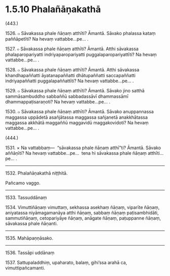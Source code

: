 # 1.5.10 Phalañāṇakathā

(443.)

1526\. ๐ Sāvakassa phale ñāṇaṃ atthīti? Āmantā. Sāvako phalassa kataṃ paññāpetīti? Na hevaṃ vattabbe…pe… .

1527\. ๐ Sāvakassa phale ñāṇaṃ atthīti? Āmantā. Atthi sāvakassa phalaparopariyatti indriyaparopariyatti puggalaparopariyattīti? Na hevaṃ vattabbe…pe… .

1528\. ๐ Sāvakassa phale ñāṇaṃ atthīti? Āmantā. Atthi sāvakassa khandhapaññatti āyatanapaññatti dhātupaññatti saccapaññatti indriyapaññatti puggalapaññattīti? Na hevaṃ vattabbe…pe… .

1529\. ๐ Sāvakassa phale ñāṇaṃ atthīti? Āmantā. Sāvako jino satthā sammāsambuddho sabbaññū sabbadassāvī dhammassāmī dhammappaṭisaraṇoti? Na hevaṃ vattabbe…pe… .

1530\. ๐ Sāvakassa phale ñāṇaṃ atthīti? Āmantā. Sāvako anuppannassa maggassa uppādetā asañjātassa maggassa sañjanetā anakkhātassa maggassa akkhātā maggaññū maggavidū maggakovidoti? Na hevaṃ vattabbe…pe… .

(444.)

1531\. × Na vattabbaṃ—  “sāvakassa phale ñāṇaṃ atthī”ti? Āmantā. Sāvako aññāṇīti? Na hevaṃ vattabbe…pe…  tena hi sāvakassa phale ñāṇaṃ atthīti…pe… .

---

1532\. Phalañāṇakathā niṭṭhitā.

Pañcamo vaggo.

---

1533\. Tassuddānaṃ

1534\. Vimuttiñāṇaṃ vimuttaṃ, sekhassa asekhaṃ ñāṇaṃ, viparīte ñāṇaṃ, aniyatassa niyāmagamanāya atthi ñāṇaṃ, sabbaṃ ñāṇaṃ paṭisambhidāti, sammutiñāṇaṃ, cetopariyāye ñāṇaṃ, anāgate ñāṇaṃ, paṭuppanne ñāṇaṃ, sāvakassa phale ñāṇanti.

---

1535\. Mahāpaṇṇāsako.

---

1536\. Tassāpi uddānaṃ

1537\. Sattupaladdhiṃ, upaharato, balaṃ, gihi’ssa arahā ca, vimuttipañcamanti.
